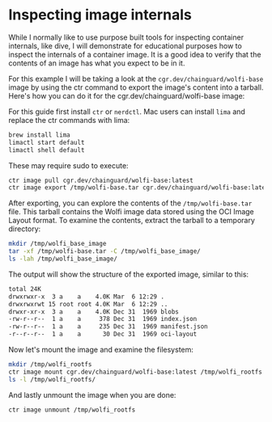 # Inspecting image internals

While I normally like to use purpose built tools for inspecting container internals, like dive, I will demonstrate for educational purposes how to inspect the internals of a container image. It is a good idea to verify that the contents of an image has what you expect to be in it. 

For this example I will be taking a look at the ```cgr.dev/chainguard/wolfi-base``` image by using the ctr command to export the image's content into a tarball. Here's how you can do it for the cgr.dev/chainguard/wolfi-base image:

For this guide first install `ctr` or `nerdctl`. Mac users can install `lima` and replace the ctr commands with lima:

```sh
brew install lima
limactl start default
limactl shell default
```
These may require sudo to execute:

```sh
ctr image pull cgr.dev/chainguard/wolfi-base:latest
ctr image export /tmp/wolfi-base.tar cgr.dev/chainguard/wolfi-base:latest```
```

After exporting, you can explore the contents of the `/tmp/wolfi-base.tar` file. This tarball contains the Wolfi image data stored using the OCI Image Layout format. To examine the contents, extract the tarball to a temporary directory:

```sh
mkdir /tmp/wolfi_base_image
tar -xf /tmp/wolfi-base.tar -C /tmp/wolfi_base_image/
ls -lah /tmp/wolfi_base_image/
```

The output will show the structure of the exported image, similar to this:

```sh
total 24K
drwxrwxr-x  3 a    a    4.0K Mar  6 12:29 .
drwxrwxrwt 15 root root 4.0K Mar  6 12:29 ..
drwxr-xr-x  3 a    a    4.0K Dec 31  1969 blobs
-rw-r--r--  1 a    a     378 Dec 31  1969 index.json
-rw-r--r--  1 a    a     235 Dec 31  1969 manifest.json
-r--r--r--  1 a    a      30 Dec 31  1969 oci-layout
```

Now let's mount the image and examine the filesystem:

```sh
mkdir /tmp/wolfi_rootfs
ctr image mount cgr.dev/chainguard/wolfi-base:latest /tmp/wolfi_rootfs
ls -l /tmp/wolfi_rootfs/
```

And lastly unmount the image when you are done:

```ctr image unmount /tmp/wolfi_rootfs```
